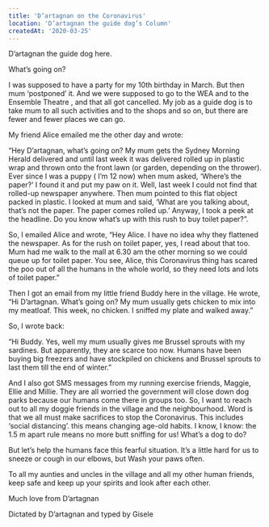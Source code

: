 ```yaml
---
title: 'D’artagnan on the Coronavirus'
location: 'D’artagnan the guide dog’s Column'
createdAt: '2020-03-25'
---
```

D’artagnan the guide dog here.

What’s going on?

I was supposed to have a party for my 10th birthday in March. But then mum ‘postponed’ it.
And we were supposed to go to the WEA and to the Ensemble Theatre , and that all got cancelled. My job as a guide dog is to take mum to all such activities and to the shops and so on, but there are fewer and fewer places we can go.

My friend Alice emailed me the other day and wrote:

“Hey D’artagnan, what’s going on? My mum gets the Sydney Morning Herald delivered and until last week it was delivered rolled up in plastic wrap and thrown onto the front lawn (or garden, depending on the thrower). Ever since I was a puppy ( I’m 12 now) when mum asked, ‘Where’s the paper?’ I found it and put my paw on it. Well, last week I could not find that rolled-up newspaper anywhere. Then mum pointed to this flat object packed in plastic. I looked at mum and said, ‘What are you talking about, that’s not the paper. The paper comes rolled up.’ Anyway, I took a peek at the headline. Do you know what’s up with this rush to buy toilet paper?”.

So, I emailed Alice and wrote, “Hey Alice. I have no idea why they flattened the newspaper. As for the rush on toilet paper, yes, I read about that too. Mum had me walk to the mall at 6.30 am the other morning so we could queue up for toilet paper. You see, Alice, this Coronavirus thing has scared the poo out of all the humans in the whole world, so they need lots and lots of toilet paper.”

Then I got an email from my little friend Buddy here in the village. He wrote, “Hi D’artagnan. What’s going on? My mum usually gets chicken to mix into my meatloaf. This week, no chicken. I sniffed my plate and walked away.”

So, I wrote back:

“Hi Buddy. Yes, well my mum usually gives me Brussel sprouts with my sardines. But apparently, they are scarce too now. Humans have been buying big freezers and have stockpiled on chickens and Brussel sprouts to last them till the end of winter.”

And I also got SMS messages from my running exercise friends, Maggie, Ellie and Millie. They are all worried the government will close down dog parks because our humans come there in groups too.
So, I want to reach out to all my doggie friends in the village and the neighbourhood.
Word is that we all must make sacrifices to stop the Coronavirus. This includes ‘social distancing’. this means changing age-old habits. I know, I know: the 1.5 m apart rule means no more butt sniffing for us! What’s a dog to do?

But let’s help the humans face this fearful situation. It’s a little hard for us to sneeze or cough in our elbows, but Wash your paws often.

To all my aunties and uncles in the village and all my other human friends, keep safe and keep up your spirits and look after each other.

Much love from D’artagnan

Dictated by D’artagnan and typed by Gisele
